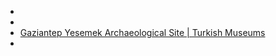 -
-
- [Gaziantep Yesemek Archaeological Site | Turkish Museums](https://turkishmuseums.com/museum/detail/2051-gaziantep-yesemek-archaeological-site/2051/4)
-